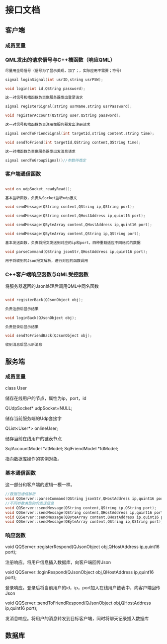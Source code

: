 # 接口文档

## 客户端

### 成员变量



### QML发出的请求信号与C++槽函数（响应QML）

```c++
尽量用全局信号（信号为了显示美观，加了；，实际应用不需要；符号）

signal loginSignal(int usrID,string usrPSW);

void login(int id,QString password);

这一对信号和槽函数负责像服务器发出登录请求

signal registerSignal(string usrName,string usrPassword);

void registerAccount(QString user,QString password);

这一对信号和槽函数负责注册像服务器发出注册请求

signal sendToFriendSignal(int targetId,string content,string time);

void sendToFriend(int targetId,QString content,QString time);

这一对槽函数负责像服务器发出发消息请求

signal sendToGroupSignal()//参数待商定
```

### 客户端通信函数

```c++

void on_udpSocket_readyRead();

基本监听函数，负责从Socket监听udp报文

void sendMessage(QString content,QString ip,QString port);

void sendMessage(QString content,QHostAddress ip,quint16 port);

void sendMessage(QByteArray content,QHostAddress ip,quint16 port);

void sendMessage(QByteArray content,QString ip,QString port);

基本发送函数，负责将报文发送到对应的ip和port，四种重载适应不同格式的数据

void parseCommand(QString jsonStr,QHostAddress ip,quint16 port);

用于将收到的Json报文解析，进行对应的函数调用

```
    
  
### C++客户端响应函数与QML受控函数


将服务器返回的Json处理后调用QML中同名函数

```c++

void registerBack(QJsonObject obj);

负责注册后显示结果

void loginBack(QJsonObject obj);

负责登录后显示结果

void sendToFriendBack(QJsonObject obj);

收到消息后显示新消息

```

## 服务端

### 成员变量

class User

储存在线用户的节点，属性为ip，port，id

QUdpSocket* udpSocket=NULL;

储存当前服务端的Udp套接字

QList<User*> onlineUser;

储存当前在线用户的链表节点

SqlAccountModel *atModel;
SqlFriendModel *fdModel;

指向数据库操作的实例对象。


### 基本通信函数

这一部分和客户端的逻辑一模一样。

```c++
//数据包通信解析
void QQServer::parseCommand(QString jsonStr,QHostAddress ip,quint16 port);
//不同参数类型的的发送信息
void QQServer::sendMessage(QString content,QString ip,QString port);
void QQServer::sendMessage(QString content,QHostAddress ip,quint16 port);
void QQServer::sendMessage(QByteArray content,QHostAddress ip,quint16 port);
void QQServer::sendMessage(QByteArray content,QString ip,QString port);
```
### 响应函数

void QQServer::registerRespond(QJsonObject obj,QHostAddress ip,quint16 port);

注册响应。将用户信息插入数据库，向客户端回传Json

void QQServer::loginRespond(QJsonObject obj,QHostAddress ip,quint16 port);

登录响应。登录后将当前用户的id，ip，port加入在线用户链表中，向客户端回传Json

void QQServer::sendToFriendRespond(QJsonObject obj,QHostAddress ip,quint16 port);

发消息响应。将用户的消息转发到目标客户端，同时将聊天记录插入数据库

## 数据库





